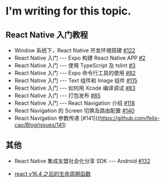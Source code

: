 # I'm writing for this topic.

## React Native 入门教程
- Window 系统下，React Native 开发环境搭建 [#122](https://github.com/felix-cao/Blog/issues/122)
- React Native 入门 --- Expo 构建 React Native APP [#2](https://github.com/felix-cao/Blog/issues/2)
- React Native 入门 --- 使用 TypeScript 及 tslint [#3](https://github.com/felix-cao/Blog/issues/3)
- React Native 入门 --- Expo 命令行工具的使用 [#82](https://github.com/felix-cao/Blog/issues/82)
- React Native 入门 --- Text 组件和 Image 组件 [#115](https://github.com/felix-cao/Blog/issues/115)
- React Native 入门 --- 如何用 Xcode 编译调试 [#83](https://github.com/felix-cao/Blog/issues/83)
- React Native 入门 --- 打包发布 [#85](https://github.com/felix-cao/Blog/issues/85)
- React Native 入门 --- React Navigation 介绍 [#118](https://github.com/felix-cao/Blog/issues/118)
- React Navigation 的 Screen 切换及路由配置 [#140](https://github.com/felix-cao/Blog/issues/140)
- React Navigation 参数传递 [#141]((https://github.com/felix-cao/Blog/issues/141)

## 其他

- React Native 集成友盟社会化分享 SDK --- Android [#132](https://github.com/felix-cao/Blog/issues/132)

- [react v16.4 之后的生命周期函数](https://blog.bitsrc.io/understanding-react-v16-4-new-component-lifecycle-methods-fa7b224efd7d)
